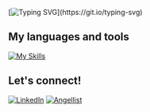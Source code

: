 [![Typing SVG](https://readme-typing-svg.demolab.com?font=Open+Sans&weight=600&size=26&duration=3000&pause=1000&color=15A3F7&width=435&lines=Hello+World!+I'm+James+Lee;Full+Stack+Software+Engineer+in+LA;Checkout+my+projects+below!)](https://git.io/typing-svg)

## My languages and tools

[![My Skills](https://skillicons.dev/icons?i=js,nodejs,py,react,redux,express,flask,postgres,sqlite,html,css,heroku,git,github,vscode)](https://skillicons.dev)

<!-- ## Portfolio
[james-lee.io](https://james-lee.io) -->

## Let's connect!

[![LinkedIn](https://img.shields.io/badge/linkedin-%230077B5.svg?style=for-the-badge&logo=linkedin&logoColor=white)](https://www.linkedin.com/in/jameswonlee/)
[![Angellist](https://img.shields.io/badge/AngelList-%23D4D4D4.svg?style=for-the-badge&logo=AngelList&logoColor=black)](https://angel.co/u/james-lee-217)


<!--
**jameswonlee/jameswonlee** is a ✨ _special_ ✨ repository because its `README.md` (this file) appears on your GitHub profile.

Here are some ideas to get you started:

- 🔭 I’m currently working on ...
- 🌱 I’m currently learning ...
- 👯 I’m looking to collaborate on ...
- 🤔 I’m looking for help with ...
- 💬 Ask me about ...
- 📫 How to reach me: ...
- 😄 Pronouns: ...
- ⚡ Fun fact: ...
-->

